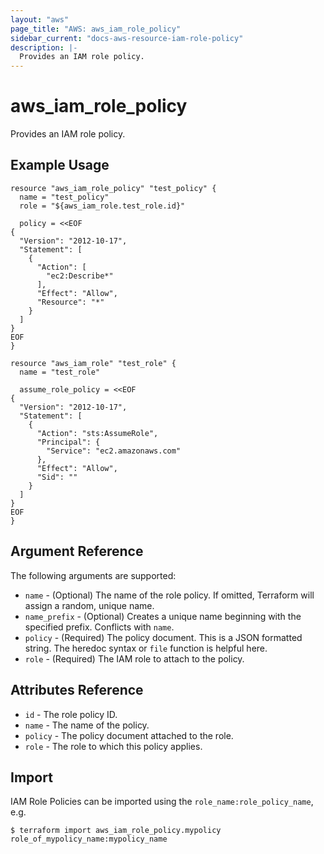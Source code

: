 ```yaml
---
layout: "aws"
page_title: "AWS: aws_iam_role_policy"
sidebar_current: "docs-aws-resource-iam-role-policy"
description: |-
  Provides an IAM role policy.
---
```


# aws\_iam\_role\_policy

Provides an IAM role policy.

## Example Usage

```hcl
resource "aws_iam_role_policy" "test_policy" {
  name = "test_policy"
  role = "${aws_iam_role.test_role.id}"

  policy = <<EOF
{
  "Version": "2012-10-17",
  "Statement": [
    {
      "Action": [
        "ec2:Describe*"
      ],
      "Effect": "Allow",
      "Resource": "*"
    }
  ]
}
EOF
}

resource "aws_iam_role" "test_role" {
  name = "test_role"

  assume_role_policy = <<EOF
{
  "Version": "2012-10-17",
  "Statement": [
    {
      "Action": "sts:AssumeRole",
      "Principal": {
        "Service": "ec2.amazonaws.com"
      },
      "Effect": "Allow",
      "Sid": ""
    }
  ]
}
EOF
}
```

## Argument Reference

The following arguments are supported:

* `name` - (Optional) The name of the role policy. If omitted, Terraform will
assign a random, unique name.
* `name_prefix` - (Optional) Creates a unique name beginning with the specified
  prefix. Conflicts with `name`.
* `policy` - (Required) The policy document. This is a JSON formatted string.
  The heredoc syntax or `file` function is helpful here.
* `role` - (Required) The IAM role to attach to the policy.

## Attributes Reference

* `id` - The role policy ID.
* `name` - The name of the policy.
* `policy` - The policy document attached to the role.
* `role` - The role to which this policy applies.

## Import

IAM Role Policies can be imported using the `role_name:role_policy_name`, e.g.

```
$ terraform import aws_iam_role_policy.mypolicy role_of_mypolicy_name:mypolicy_name
```
